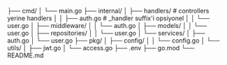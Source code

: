 ├── cmd/
│   └── main.go
├── internal/
│   ├── handlers/           # controllers yerine handlers
│   │   ├── auth.go        # _handler suffix'i opsiyonel
│   │   └── user.go
│   ├── middleware/
│   │   └── auth.go
│   ├── models/
│   │   └── user.go
│   ├── repositories/
│   │   └── user.go
│   └── services/
│       ├── auth.go
│       └── user.go
├── pkg/
│   ├── config/
│   │   └── config.go
│   └── utils/
│       ├── jwt.go
│       └── access.go
├── .env
├── go.mod
└── README.md